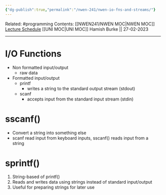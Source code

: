 ```yaml
---
{"dg-publish":true,"permalink":"/nwen-241/nwen-io-fns-and-streams/"}
---
```



Related: #programming 
Contents: [[NWEN241/NWEN MOC\|NWEN MOC]]
[Lecture Schedule](https://ecs.wgtn.ac.nz/Courses/NWEN241_2023T1/LectureSchedule)
[[UNI MOC\|UNI MOC]]
Hamish Burke || 27-02-2023
***

# I/O Functions

- Non formatted input/output
	- raw data
- Formatted input/output
	- printf
		- writes a string to the standard output stream (stdout)
	- scanf
		- accepts input from the standard input stream (stdin)

# sscanf()

- Convert a string into something else
- scanf read input from keyboard inputs, sscanf() reads input from a string

# sprintf()

1. String-based of printf()
2. Reads and writes data using strings instead of standard input/output
3. Useful for preparing strings for later use


